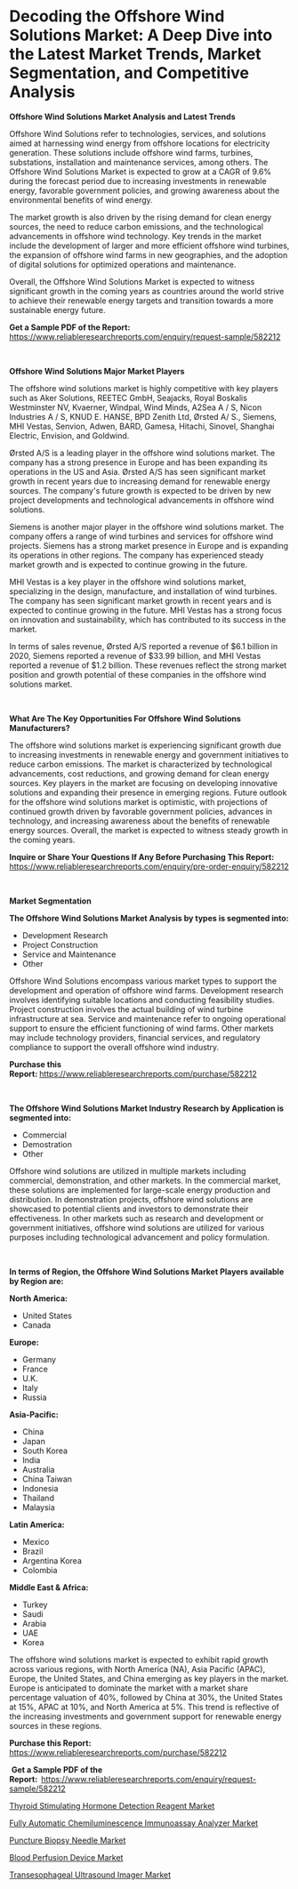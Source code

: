 <p><h1>Decoding the Offshore Wind Solutions Market: A Deep Dive into the Latest Market Trends, Market Segmentation, and Competitive Analysis</h1></p><p><strong>Offshore Wind Solutions Market Analysis and Latest Trends</strong></p>
<p><p>Offshore Wind Solutions refer to technologies, services, and solutions aimed at harnessing wind energy from offshore locations for electricity generation. These solutions include offshore wind farms, turbines, substations, installation and maintenance services, among others. The Offshore Wind Solutions Market is expected to grow at a CAGR of 9.6% during the forecast period due to increasing investments in renewable energy, favorable government policies, and growing awareness about the environmental benefits of wind energy.</p><p>The market growth is also driven by the rising demand for clean energy sources, the need to reduce carbon emissions, and the technological advancements in offshore wind technology. Key trends in the market include the development of larger and more efficient offshore wind turbines, the expansion of offshore wind farms in new geographies, and the adoption of digital solutions for optimized operations and maintenance.</p><p>Overall, the Offshore Wind Solutions Market is expected to witness significant growth in the coming years as countries around the world strive to achieve their renewable energy targets and transition towards a more sustainable energy future.</p></p>
<p><strong>Get a Sample PDF of the Report:&nbsp;</strong> <a href="https://www.reliableresearchreports.com/enquiry/request-sample/582212">https://www.reliableresearchreports.com/enquiry/request-sample/582212</a></p>
<p>&nbsp;</p>
<p><strong>Offshore Wind Solutions Major Market Players</strong></p>
<p><p>The offshore wind solutions market is highly competitive with key players such as Aker Solutions, REETEC GmbH, Seajacks, Royal Boskalis Westminster NV, Kvaerner, Windpal, Wind Minds, A2Sea A / S, Nicon Industries A / S, KNUD E. HANSE, BPD Zenith Ltd, Ørsted A/ S., Siemens, MHI Vestas, Senvion, Adwen, BARD, Gamesa, Hitachi, Sinovel, Shanghai Electric, Envision, and Goldwind.</p><p>Ørsted A/S is a leading player in the offshore wind solutions market. The company has a strong presence in Europe and has been expanding its operations in the US and Asia. Ørsted A/S has seen significant market growth in recent years due to increasing demand for renewable energy sources. The company's future growth is expected to be driven by new project developments and technological advancements in offshore wind solutions.</p><p>Siemens is another major player in the offshore wind solutions market. The company offers a range of wind turbines and services for offshore wind projects. Siemens has a strong market presence in Europe and is expanding its operations in other regions. The company has experienced steady market growth and is expected to continue growing in the future.</p><p>MHI Vestas is a key player in the offshore wind solutions market, specializing in the design, manufacture, and installation of wind turbines. The company has seen significant market growth in recent years and is expected to continue growing in the future. MHI Vestas has a strong focus on innovation and sustainability, which has contributed to its success in the market.</p><p>In terms of sales revenue, Ørsted A/S reported a revenue of $6.1 billion in 2020, Siemens reported a revenue of $33.99 billion, and MHI Vestas reported a revenue of $1.2 billion. These revenues reflect the strong market position and growth potential of these companies in the offshore wind solutions market.</p></p>
<p>&nbsp;</p>
<p><strong>What Are The Key Opportunities For Offshore Wind Solutions Manufacturers?</strong></p>
<p><p>The offshore wind solutions market is experiencing significant growth due to increasing investments in renewable energy and government initiatives to reduce carbon emissions. The market is characterized by technological advancements, cost reductions, and growing demand for clean energy sources. Key players in the market are focusing on developing innovative solutions and expanding their presence in emerging regions. Future outlook for the offshore wind solutions market is optimistic, with projections of continued growth driven by favorable government policies, advances in technology, and increasing awareness about the benefits of renewable energy sources. Overall, the market is expected to witness steady growth in the coming years.</p></p>
<p><strong>Inquire or Share Your Questions If Any Before Purchasing This Report:</strong> <a href="https://www.reliableresearchreports.com/enquiry/pre-order-enquiry/582212">https://www.reliableresearchreports.com/enquiry/pre-order-enquiry/582212</a></p>
<p>&nbsp;</p>
<p><strong>Market Segmentation</strong></p>
<p><strong>The Offshore Wind Solutions Market Analysis by types is segmented into:</strong></p>
<p><ul><li>Development Research</li><li>Project Construction</li><li>Service and Maintenance</li><li>Other</li></ul></p>
<p><p>Offshore Wind Solutions encompass various market types to support the development and operation of offshore wind farms. Development research involves identifying suitable locations and conducting feasibility studies. Project construction involves the actual building of wind turbine infrastructure at sea. Service and maintenance refer to ongoing operational support to ensure the efficient functioning of wind farms. Other markets may include technology providers, financial services, and regulatory compliance to support the overall offshore wind industry.</p></p>
<p><strong>Purchase this Report:&nbsp;</strong><a href="https://www.reliableresearchreports.com/purchase/582212">https://www.reliableresearchreports.com/purchase/582212</a></p>
<p>&nbsp;</p>
<p><strong>The Offshore Wind Solutions Market Industry Research by Application is segmented into:</strong></p>
<p><ul><li>Commercial</li><li>Demostration</li><li>Other</li></ul></p>
<p><p>Offshore wind solutions are utilized in multiple markets including commercial, demonstration, and other markets. In the commercial market, these solutions are implemented for large-scale energy production and distribution. In demonstration projects, offshore wind solutions are showcased to potential clients and investors to demonstrate their effectiveness. In other markets such as research and development or government initiatives, offshore wind solutions are utilized for various purposes including technological advancement and policy formulation.</p></p>
<p>&nbsp;</p>
<p><strong>In terms of Region, the Offshore Wind Solutions Market Players available by Region are:</strong></p>
<p>
    <p> <strong> North America: </strong>
        <ul>
            <li>United States</li>
            <li>Canada</li>
        </ul>
        </p> 
    <p> <strong> Europe: </strong>
        <ul>
            <li>Germany</li>
            <li>France</li>
            <li>U.K.</li>
            <li>Italy</li>
            <li>Russia</li>
        </ul>
        </p> 
    <p> <strong> Asia-Pacific: </strong>
        <ul>
            <li>China</li>
            <li>Japan</li>
            <li>South Korea</li>
            <li>India</li>
            <li>Australia</li>
            <li>China Taiwan</li>
            <li>Indonesia</li>
            <li>Thailand</li>
            <li>Malaysia</li>
        </ul>
        </p> 
    <p> <strong> Latin America: </strong>
        <ul>
            <li>Mexico</li>
            <li>Brazil</li>
            <li>Argentina Korea</li>
            <li>Colombia</li>
        </ul>
        </p> 
    <p> <strong> Middle East & Africa: </strong>
        <ul>
            <li>Turkey</li>
            <li>Saudi</li>
            <li>Arabia</li>
            <li>UAE</li>
            <li>Korea</li>
        </ul>
    </p>
    </p>
<p><p>The offshore wind solutions market is expected to exhibit rapid growth across various regions, with North America (NA), Asia Pacific (APAC), Europe, the United States, and China emerging as key players in the market. Europe is anticipated to dominate the market with a market share percentage valuation of 40%, followed by China at 30%, the United States at 15%, APAC at 10%, and North America at 5%. This trend is reflective of the increasing investments and government support for renewable energy sources in these regions.</p></p>
<p><strong>Purchase this Report: </strong><a href="https://www.reliableresearchreports.com/purchase/582212">https://www.reliableresearchreports.com/purchase/582212</a></p>
<p>&nbsp;<strong>Get a Sample PDF of the Report:&nbsp;&nbsp;</strong><a href="https://www.reliableresearchreports.com/enquiry/request-sample/582212">https://www.reliableresearchreports.com/enquiry/request-sample/582212</a></p>
<p><strong></strong></p>
<p><p><a href="https://medium.com/p/1632d71521d5/edit">Thyroid Stimulating Hormone Detection Reagent Market</a></p><p><a href="https://medium.com/p/be37d86b31c8/edit">Fully Automatic Chemiluminescence Immunoassay Analyzer Market</a></p><p><a href="https://medium.com/p/a52f921079ec/edit">Puncture Biopsy Needle Market</a></p><p><a href="https://medium.com/p/f51dc8dabc1d/edit">Blood Perfusion Device Market</a></p><p><a href="https://medium.com/p/8e38c179d139/edit">Transesophageal Ultrasound Imager Market</a></p></p>